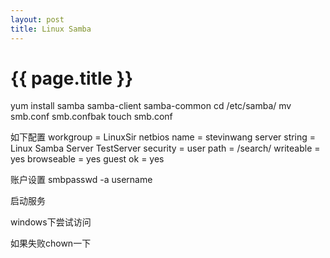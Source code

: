 ```yaml
---
layout: post
title: Linux Samba
---
```


{{ page.title }}
================

yum install samba samba-client samba-common
cd /etc/samba/
mv smb.conf smb.confbak
touch smb.conf

如下配置
workgroup = LinuxSir
netbios name = stevinwang
server string = Linux Samba Server TestServer
security = user
path = /search/
writeable = yes
browseable = yes 
guest ok = yes

账户设置
smbpasswd -a username

启动服务

windows下尝试访问

如果失败chown一下
